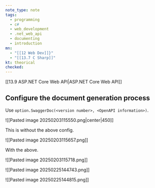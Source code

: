 ```yaml
---
note_type: note
tags:
  - programming
  - c#
  - web_development
  - .net_web_api
  - documenting
  - introduction
mn:
  - "[[12 Web Dev]]}"
  - "[[13.7 C Sharp]]"
kt: theorical
checked:
---
```

[[13.9 ASP.NET Core Web API|ASP.NET Core Web API]]


## Configure the document generation process
Use `option.SwaggerDoc(<version number>, <OpenAPI information>)`.

![[Pasted image 20250203115550.png|center|450]]




This is without the above config.

![[Pasted image 20250203115657.png]]


With the above.

![[Pasted image 20250203115718.png]]

![[Pasted image 20250225144743.png]]

![[Pasted image 20250225144815.png]]